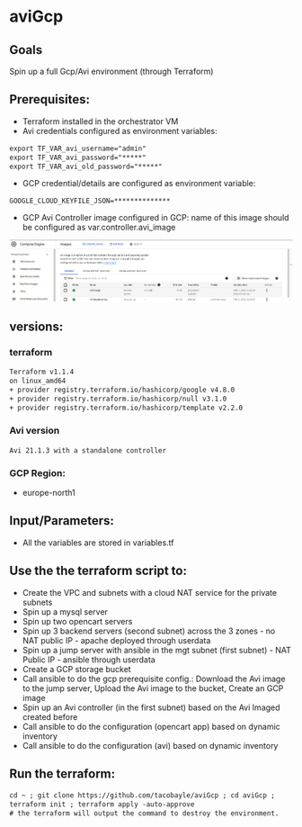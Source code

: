 # aviGcp

## Goals
Spin up a full Gcp/Avi environment (through Terraform)

## Prerequisites:
- Terraform installed in the orchestrator VM
- Avi credentials configured as environment variables:
```
export TF_VAR_avi_username="admin"
export TF_VAR_avi_password="*****"
export TF_VAR_avi_old_password="*****"
```
- GCP credential/details are configured as environment variable:
```
GOOGLE_CLOUD_KEYFILE_JSON=**************
```
- GCP Avi Controller image configured in GCP: name of this image should be configured as var.controller.avi_image

![img.png](img/img.png)

## versions:

### terraform
```
Terraform v1.1.4
on linux_amd64
+ provider registry.terraform.io/hashicorp/google v4.8.0
+ provider registry.terraform.io/hashicorp/null v3.1.0
+ provider registry.terraform.io/hashicorp/template v2.2.0
```

### Avi version
```
Avi 21.1.3 with a standalone controller
```

### GCP Region:
- europe-north1

## Input/Parameters:

- All the variables are stored in variables.tf

## Use the the terraform script to:
- Create the VPC and subnets with a cloud NAT service for the private subnets
- Spin up a mysql server
- Spin up two opencart servers
- Spin up 3 backend servers (second subnet) across the 3 zones - no NAT public IP - apache deployed through userdata
- Spin up a jump server with ansible in the mgt subnet (first subnet) - NAT Public IP - ansible through userdata
- Create a GCP storage bucket
- Call ansible to do the gcp prerequisite config.: Download the Avi image to the jump server,  Upload the Avi image to the bucket, Create an GCP image
- Spin up an Avi controller (in the first subnet) based on the Avi Imaged created before
- Call ansible to do the configuration (opencart app) based on dynamic inventory
- Call ansible to do the configuration (avi) based on dynamic inventory

## Run the terraform:
```
cd ~ ; git clone https://github.com/tacobayle/aviGcp ; cd aviGcp ; terraform init ; terraform apply -auto-approve
# the terraform will output the command to destroy the environment.
```
